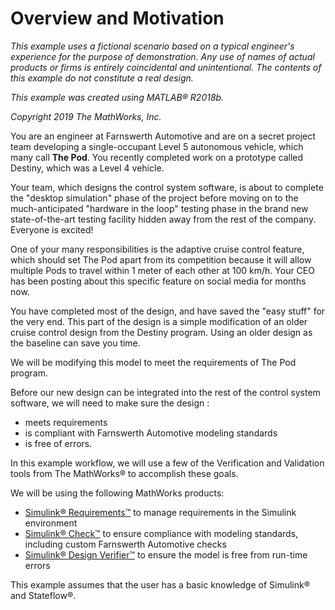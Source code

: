 # Overview and Motivation

*This example uses a fictional scenario based on a typical engineer's experience for the purpose of demonstration. Any use of names of actual products or firms is entirely coincidental and unintentional. The contents of this example do not constitute a real design.*

*This example was created using MATLAB® R2018b.*

*Copyright 2019 The MathWorks, Inc.*

You are an engineer at Farnswerth Automotive and are on a secret project team developing a single-occupant Level 5 autonomous vehicle, which many call **The Pod**. You recently completed work on a prototype called Destiny, which was a Level 4 vehicle.

Your team, which designs the control system software, is about to complete the "desktop simulation" phase of the project before moving on to the much-anticipated "hardware in the loop" testing phase in the brand new state-of-the-art testing facility hidden away from the rest of the company. Everyone is excited!

One of your many responsibilities is the adaptive cruise control feature, which should set The Pod apart from its competition because it will allow multiple Pods to travel within 1 meter of each other at 100 km/h. Your CEO has been posting about this specific feature on social media for months now.

You have completed most of the design, and have saved the "easy stuff" for the very end. This part of the design is a simple modification of an older cruise control design from the Destiny program. Using an older design as the baseline can save you time.

We will be modifying this model to meet the requirements of The Pod program.

Before our new design can be integrated into the rest of the control system software, we will need to make sure the design :
* meets requirements
* is compliant with Farnswerth Automotive modeling standards
* is free of errors.

In this example workflow, we will use a few of the Verification and Validation tools from The MathWorks® to accomplish these goals.

We will be using the following MathWorks products:
 
* [Simulink® Requirements™](https://www.mathworks.com/products/simulink-requirements.html) to manage requirements in the Simulink environment
* [Simulink® Check™](https://www.mathworks.com/products/simulink-check.html) to ensure compliance with modeling standards, including custom Farnswerth Automotive checks
* [Simulink® Design Verifier™](https://www.mathworks.com/products/sldesignverifier.html) to ensure the model is free from run-time errors
 
This example assumes that the user has a basic knowledge of Simulink® and Stateflow®.